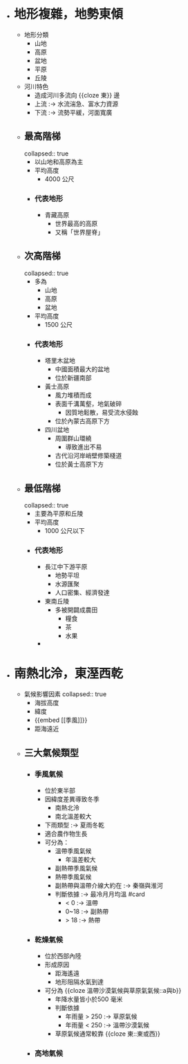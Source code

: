 - # 地形複雜，地勢東傾
	- 地形分類
		- 山地
		- 高原
		- 盆地
		- 平原
		- 丘陵
	- 河川特色
		- 造成河川多流向 {{cloze 東}} 邊
		- 上流 :-> 水流湍急、富水力資源
		- 下流 :-> 流勢平緩，河面寬廣
	- ## 最高階梯
	  collapsed:: true
		- 以山地和高原為主
		- 平均高度
			- 4000 公尺
		- ### 代表地形
			- 青藏高原
				- 世界最高的高原
				- 又稱「世界屋脊」
	- ## 次高階梯
	  collapsed:: true
		- 多為
			- 山地
			- 高原
			- 盆地
		- 平均高度
			- 1500 公尺
		- ### 代表地形
			- 塔里木盆地
				- 中國面積最大的盆地
				- 位於新疆南部
			- 黃士高原
				- 風力堆積而成
				- 表面千溝萬壑，地氣破碎
					- 因質地鬆散，易受流水侵蝕
				- 位於內蒙古高原下方
			- 四川盆地
				- 周圍群山環繞
					- 導致進出不易
				- 古代沿河岸峭壁修築棧道
				- 位於黃士高原下方
	- ## 最低階梯
	  collapsed:: true
		- 主要為平原和丘陵
		- 平均高度
			- 1000 公尺以下
		- ### 代表地形
			- 長江中下游平原
				- 地勢平坦
				- 水源匯聚
				- 人口密集、經濟發達
			- 東南丘陵
				- 多被開闢成農田
					- 糧食
					- 茶
					- 水果
			-
- # 南熱北泠，東溼西乾
	- 氣候影響因素
	  collapsed:: true
		- 海拔高度
		- 緯度
		- {{embed [[季風]]}}
		- 距海遠近
	- ## 三大氣候類型
		- ### 季風氣候
			- 位於東半部
			- 因緯度差異導致冬季
				- 南熱北泠
				- 南北溫差較大
			- 下雨類型 :-> 夏雨冬乾
			- 適合農作物生長
			- 可分為：
				- 溫帶季風氣候
					- 年溫差較大
				- 副熱帶季風氣候
				- 熱帶季風氣候
				- 副熱帶與溫帶介線大約在 :-> 秦嶺與淮河
				- 判斷依據 :-> 最冷月月均溫 #card
					- < 0 :-> 溫帶
					- 0~18 :-> 副熱帶
					- \> 18 :-> 熱帶
		- ### 乾燥氣候
			- 位於西部內陸
			- 形成原因
				- 距海遙遠
				- 地形阻隔水氣到達
			- 可分為 {{cloze 溫帶沙漠氣候與草原氣氣候::a與b}}
				- 年降水量皆小於500 毫米
				- 判斷依據
					- 年雨量 > 250 :-> 草原氣候
					- 年雨量 < 250 :-> 溫帶沙漠氣候
				- 草原氣候通常較靠 {{cloze 東::東或西}}
		- ### 高地氣候
